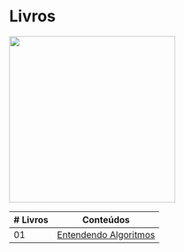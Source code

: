 # Livros

<img src="https://github.com/FreeContent4Devs/MyLibrary/blob/main/pt-br/Algoritmos/img/Kana_Arima_Holding_Algorithms_Book.png" width="300" height="300">

|# Livros| Conteúdos                                                |
|------|:---------------------------------------------------------:|
| 01  |  [Entendendo Algoritmos](Entendendo_Algoritmos_Um_Guia_Ilustrado_Para_Programadores_e_Outros.pdf)|
